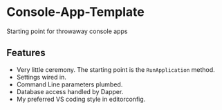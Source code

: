 # Console-App-Template
Starting point for throwaway console apps

## Features

* Very little ceremony.  The starting point is the `RunApplication` method.
* Settings wired in.
* Command Line parameters plumbed.
* Database access handled by Dapper.
* My preferred VS coding style in editorconfig.